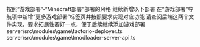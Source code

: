按照“游戏部署”-“Minecraft部署”部署的风格 继续新增以下部署
在“游戏部署”导航项中新增“更多游戏部署”标签页并按照要求实现对应功能
请查阅后端这两个文件实现，要求拓展性要好一点，便于后续继续添加游戏部署
server\src\modules\game\factorio-deployer.ts
server\src\modules\game\tmodloader-server-api.ts